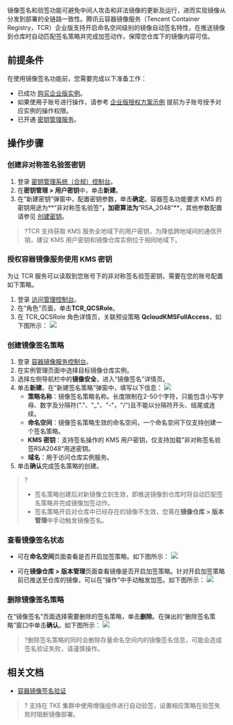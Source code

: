 
镜像签名和验签功能可避免中间人攻击和非法镜像的更新及运行，进而实现镜像从分发到部署的全链路一致性。腾讯云容器镜像服务（Tencent Container Registry，TCR）企业版支持开启命名空间级别的镜像自动签名特性，在推送镜像到仓库时自动匹配签名策略并完成加签动作，保障您仓库下的镜像内容可信。


## 前提条件
在使用镜像签名功能前，您需要完成以下准备工作：
- 已成功 [购买企业版实例](https://cloud.tencent.com/document/product/1141/51110)。
- 如果使用子账号进行操作，请参考 [企业版授权方案示例](https://cloud.tencent.com/document/product/1141/41417) 提前为子账号授予对应实例的操作权限。
- 已开通 [密钥管理服务](https://cloud.tencent.com/document/product/573/38406)。

## 操作步骤

### 创建非对称签名验签密钥
1. 登录 [密钥管理系统（合规）控制台](https://console.cloud.tencent.com/kms2)。
2. 在**密钥管理 > 用户密钥**中，单击**新建**。
3. 在“新建密钥”弹窗中，配置密钥参数，单击**确定**。容器签名功能要求 KMS 的密钥用途为**“非对称签名验签”**，加密算法为**“RSA_2048”**，其他参数配置请参见 [创建密钥](https://cloud.tencent.com/document/product/573/8875)。
>?TCR 支持获取 KMS 服务全地域下的用户密钥，为降低跨地域间的通信开销，建议 KMS 用户密钥和镜像仓库实例位于相同地域下。

### 授权容器镜像服务使用 KMS 密钥
为让 TCR 服务可以读取到您账号下的非对称签名验签密钥，需要在您的账号配置如下策略。
1. 登录 [访问管理控制台](https://console.cloud.tencent.com/cam/overview)。
2. 在“角色”页面，单击**TCR_QCSRole**。
3. 在 TCR_QCSRole 角色详情页，关联预设策略 **QcloudKMSFullAccess**，如下图所示：
![](https://qcloudimg.tencent-cloud.cn/raw/908a2a23c5f9a71c173152c959651da8.png)


### 创建镜像签名策略
1. 登录 [容器镜像服务控制台](https://console.cloud.tencent.com/tcr)。
2. 在实例管理页面中选择目标镜像仓库实例。
3. 选择左侧导航栏中的**镜像安全**，进入“镜像签名”详情页。
4. 单击**新建**，在“新建签名策略”弹窗中，填写以下信息： 
![](https://qcloudimg.tencent-cloud.cn/raw/0722f6b7932af45801f716b7800c7701.png)
	- **策略名称**：镜像签名策略名称。长度限制在2-50个字符，只能包含小写字母、数字及分隔符("."、"_"、"-"，"/")且不能以分隔符开头、结尾或连续。
	- **命名空间**：镜像签名策略生效的命名空间，一个命名空间下仅支持创建一个签名策略。
	- **KMS 密钥**：支持签名操作的 KMS 用户密钥，仅支持加载”非对称签名验签RSA2048“用途密钥。
	- **域名**：用于访问仓库实例服务。
5. 单击**确认**完成签名策略的创建。
>?
>- 签名策略创建后对新镜像立刻生效，即推送镜像到仓库时将自动匹配签名策略并完成镜像加签动作。
>- 签名策略开启对仓库中已经存在的镜像不生效，您需在**镜像仓库 > 版本管理**中手动触发镜像签名。

### 查看镜像签名状态
- 可在**命名空间**页面查看是否开启加签策略。如下图所示：
![](https://qcloudimg.tencent-cloud.cn/raw/bbe397d29829f14682ca610c7fafe911.png)

- 可在**镜像仓库 > 版本管理**页面查看镜像是否开启加签策略。针对开启加签策略前已推送至仓库的镜像，可以在“操作”中手动触发加签。如下图所示：
![](https://qcloudimg.tencent-cloud.cn/raw/3bc9a36be36164b1e125324201e6817f.png)

### 删除镜像签名策略
在“镜像签名”页面选择需要删除的签名策略，单击**删除**。在弹出的“删除签名策略”窗口中单击**确认**。如下图所示：
![](https://qcloudimg.tencent-cloud.cn/raw/c837f598ff66326e47051397bfa8e357.png)
>?删除签名策略的同时会删除存量命名空间内的镜像签名信息，可能会造成签名验证失败，请谨慎操作。

## 相关文档
- [容器镜像签名验证]()
>? 支持在 TKE 集群中使用增强组件进行自动验签，设置相应策略在验签失败时阻断镜像部署。

